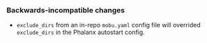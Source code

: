 <!-- Delete the sections that don't apply -->

### Backwards-incompatible changes

- `exclude_dirs` from an in-repo `mobu.yaml` config file will overrided `exclude_dirs` in the Phalanx autostart config.
